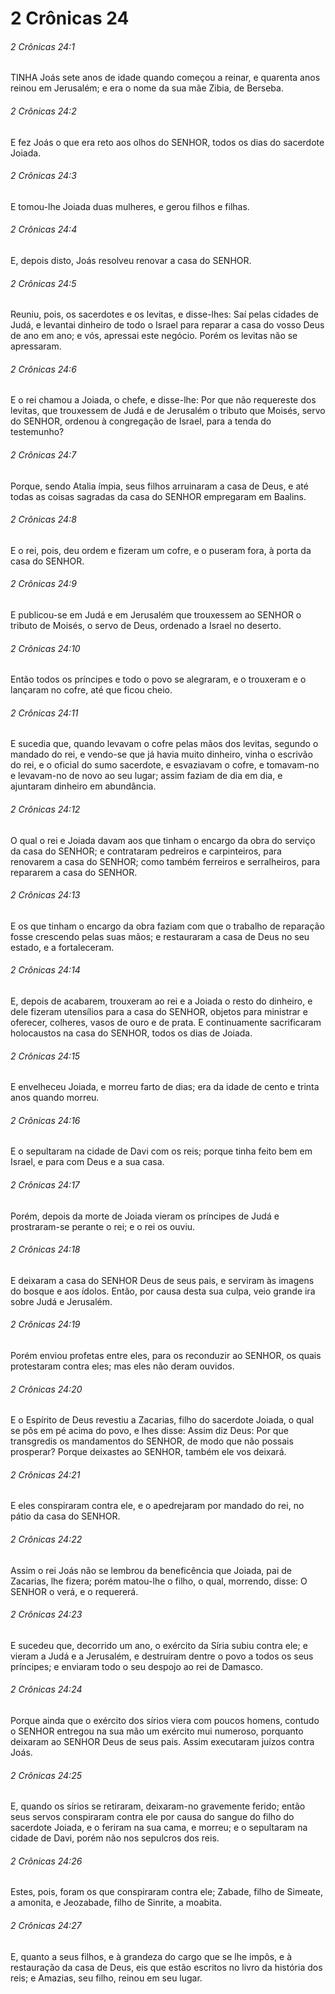 # 2 Crônicas 24

###### 2 Crônicas 24:1

TINHA Joás sete anos de idade quando começou a reinar, e quarenta anos reinou em Jerusalém; e era o nome da sua mãe Zibia, de Berseba.

###### 2 Crônicas 24:2

E fez Joás o que era reto aos olhos do SENHOR, todos os dias do sacerdote Joiada.

###### 2 Crônicas 24:3

E tomou-lhe Joiada duas mulheres, e gerou filhos e filhas.

###### 2 Crônicas 24:4

E, depois disto, Joás resolveu renovar a casa do SENHOR.

###### 2 Crônicas 24:5

Reuniu, pois, os sacerdotes e os levitas, e disse-lhes: Saí pelas cidades de Judá, e levantai dinheiro de todo o Israel para reparar a casa do vosso Deus de ano em ano; e vós, apressai este negócio. Porém os levitas não se apressaram.

###### 2 Crônicas 24:6

E o rei chamou a Joiada, o chefe, e disse-lhe: Por que não requereste dos levitas, que trouxessem de Judá e de Jerusalém o tributo que Moisés, servo do SENHOR, ordenou à congregação de Israel, para a tenda do testemunho?

###### 2 Crônicas 24:7

Porque, sendo Atalia ímpia, seus filhos arruinaram a casa de Deus, e até todas as coisas sagradas da casa do SENHOR empregaram em Baalins.

###### 2 Crônicas 24:8

E o rei, pois, deu ordem e fizeram um cofre, e o puseram fora, à porta da casa do SENHOR.

###### 2 Crônicas 24:9

E publicou-se em Judá e em Jerusalém que trouxessem ao SENHOR o tributo de Moisés, o servo de Deus, ordenado a Israel no deserto.

###### 2 Crônicas 24:10

Então todos os príncipes e todo o povo se alegraram, e o trouxeram e o lançaram no cofre, até que ficou cheio.

###### 2 Crônicas 24:11

E sucedia que, quando levavam o cofre pelas mãos dos levitas, segundo o mandado do rei, e vendo-se que já havia muito dinheiro, vinha o escrivão do rei, e o oficial do sumo sacerdote, e esvaziavam o cofre, e tomavam-no e levavam-no de novo ao seu lugar; assim faziam de dia em dia, e ajuntaram dinheiro em abundância.

###### 2 Crônicas 24:12

O qual o rei e Joiada davam aos que tinham o encargo da obra do serviço da casa do SENHOR; e contrataram pedreiros e carpinteiros, para renovarem a casa do SENHOR; como também ferreiros e serralheiros, para repararem a casa do SENHOR.

###### 2 Crônicas 24:13

E os que tinham o encargo da obra faziam com que o trabalho de reparação fosse crescendo pelas suas mãos; e restauraram a casa de Deus no seu estado, e a fortaleceram.

###### 2 Crônicas 24:14

E, depois de acabarem, trouxeram ao rei e a Joiada o resto do dinheiro, e dele fizeram utensílios para a casa do SENHOR, objetos para ministrar e oferecer, colheres, vasos de ouro e de prata. E continuamente sacrificaram holocaustos na casa do SENHOR, todos os dias de Joiada.

###### 2 Crônicas 24:15

E envelheceu Joiada, e morreu farto de dias; era da idade de cento e trinta anos quando morreu.

###### 2 Crônicas 24:16

E o sepultaram na cidade de Davi com os reis; porque tinha feito bem em Israel, e para com Deus e a sua casa.

###### 2 Crônicas 24:17

Porém, depois da morte de Joiada vieram os príncipes de Judá e prostraram-se perante o rei; e o rei os ouviu.

###### 2 Crônicas 24:18

E deixaram a casa do SENHOR Deus de seus pais, e serviram às imagens do bosque e aos ídolos. Então, por causa desta sua culpa, veio grande ira sobre Judá e Jerusalém.

###### 2 Crônicas 24:19

Porém enviou profetas entre eles, para os reconduzir ao SENHOR, os quais protestaram contra eles; mas eles não deram ouvidos.

###### 2 Crônicas 24:20

E o Espírito de Deus revestiu a Zacarias, filho do sacerdote Joiada, o qual se pôs em pé acima do povo, e lhes disse: Assim diz Deus: Por que transgredis os mandamentos do SENHOR, de modo que não possais prosperar? Porque deixastes ao SENHOR, também ele vos deixará.

###### 2 Crônicas 24:21

E eles conspiraram contra ele, e o apedrejaram por mandado do rei, no pátio da casa do SENHOR.

###### 2 Crônicas 24:22

Assim o rei Joás não se lembrou da beneficência que Joiada, pai de Zacarias, lhe fizera; porém matou-lhe o filho, o qual, morrendo, disse: O SENHOR o verá, e o requererá.

###### 2 Crônicas 24:23

E sucedeu que, decorrido um ano, o exército da Síria subiu contra ele; e vieram a Judá e a Jerusalém, e destruíram dentre o povo a todos os seus príncipes; e enviaram todo o seu despojo ao rei de Damasco.

###### 2 Crônicas 24:24

Porque ainda que o exército dos sírios viera com poucos homens, contudo o SENHOR entregou na sua mão um exército mui numeroso, porquanto deixaram ao SENHOR Deus de seus pais. Assim executaram juízos contra Joás.

###### 2 Crônicas 24:25

E, quando os sírios se retiraram, deixaram-no gravemente ferido; então seus servos conspiraram contra ele por causa do sangue do filho do sacerdote Joiada, e o feriram na sua cama, e morreu; e o sepultaram na cidade de Davi, porém não nos sepulcros dos reis.

###### 2 Crônicas 24:26

Estes, pois, foram os que conspiraram contra ele; Zabade, filho de Simeate, a amonita, e Jeozabade, filho de Sinrite, a moabita.

###### 2 Crônicas 24:27

E, quanto a seus filhos, e à grandeza do cargo que se lhe impôs, e à restauração da casa de Deus, eis que estão escritos no livro da história dos reis; e Amazias, seu filho, reinou em seu lugar.

